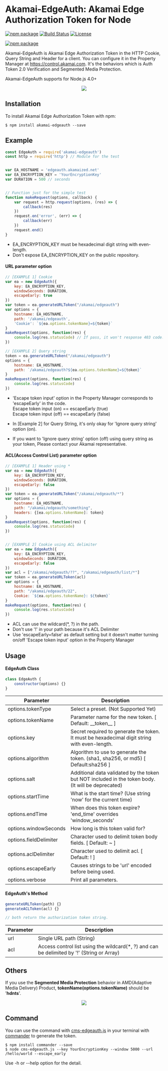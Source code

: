 # Akamai-EdgeAuth: Akamai Edge Authorization Token for Node

[![npm package](https://badge.fury.io/js/akamai-edgeauth.svg)](https://badge.fury.io/js/akamai-edgeauth)
[![Build Status](https://travis-ci.org/AstinCHOI/Akamai-EdgeAuth-Node.svg?branch=master)](https://travis-ci.org/AstinCHOI/Akamai-EdgeAuth-Node)
[![License](http://img.shields.io/:license-apache-blue.svg)](https://github.com/AstinCHOI/Akamai-EdgeAuth-Node/blob/master/LICENSE)

[![npm package](https://nodei.co/npm/akamai-edgeauth.png?downloads=true&downloadRank=true&stars=true)](https://nodei.co/npm/akamai-edgeauth/)

Akamai-EdgeAuth is Akamai Edge Authorization Token in the HTTP Cookie, Query String and Header for a client.
You can configure it in the Property Manager at https://control.akamai.com.
It's the behaviors which is Auth Token 2.0 Verification and Segmented Media Protection.

Akamai-EdgeAuth supports for Node.js 4.0+

<div style="text-align:center"><img src=https://github.com/AstinCHOI/akamai-asset/blob/master/edgeauth/edgeauth.png?raw=true/></div>


## Installation

To install Akamai Edge Authorization Token with npm:  

```Shell
$ npm install akamai-edgeauth --save
```
  

## Example

```Javascript
const EdgeAuth = require('akamai-edgeauth')
const http = require('http') // Module for the test


var EA_HOSTNAME = 'edgeauth.akamaized.net'
var EA_ENCRYPTION_KEY = 'YourEncryptionKey' 
var DURATION = 500 // seconds


// Function just for the simple test
function makeRequest(options, callback) {
    var request = http.request(options, (res) => {
        callback(res)
    })
    request.on('error', (err) => {
        callback(err)
    })
    request.end()
}
```
* EA_ENCRYPTION_KEY must be hexadecimal digit string with even-length.  
* Don't expose EA_ENCRYPTION_KEY on the public repository.  


#### URL parameter option

```Javascript
// [EXAMPLE 1] Cookie
var ea = new EdgeAuth({
    key: EA_ENCRYPTION_KEY,
    windowSeconds: DURATION,
    escapeEarly: true
})
var token = ea.generateURLToken("/akamai/edgeauth")
var options = {
    hostname: EA_HOSTNAME,
    path: '/akamai/edgeauth',
    'Cookie': `${ea.options.tokenName}=${token}`
}
makeRequest(options, function(res) {
    console.log(res.statusCode) // If pass, it won't response 403 code.
})

// [EXAMPLE 2] Query string
token = ea.generateURLToken("/akamai/edgeauth")
options = {
    hostname: EA_HOSTNAME,
    path: `/akamai/edgeauth?${ea.options.tokenName}=${token}`
}
makeRequest(options, function(res) {
    console.log(res.statusCode)
})
```
* 'Escape token input' option in the Property Manager corresponds to 'escapeEarly' in the code.  
Escape token input (on) == escapeEarly (true)  
Escape token input (off) == escapeEarly (false)  

* In [Example 2] for Query String, it's only okay for 'Ignore query string' option (on).
* If you want to 'Ignore query string' option (off) using query string as your token, Please contact your Akamai representative.  


#### ACL(Access Control List) parameter option

```Javascript
// [EXAMPLE 1] Header using *
var ea = new EdgeAuth({
    key: EA_ENCRYPTION_KEY,
    windowSeconds: DURATION,
    escapeEarly: false
})
var token = ea.generateURLToken("/akamai/edgeauth/*")
var options = {
    hostname: EA_HOSTNAME,
    path: "/akamai/edgeauth/something",
    headers: {[ea.options.tokenName]: token}
}
makeRequest(options, function(res) {
    console.log(res.statusCode)
})


// [EXAMPLE 2] Cookie using ACL delimiter
var ea = new EdgeAuth({
    key: EA_ENCRYPTION_KEY,
    windowSeconds: DURATION,
    escapeEarly: false
})
var acl = ["/akamai/edgeauth/??", "/akamai/edgeauth/list/*"]
var token = ea.generateURLToken(acl)
var options = {
    hostname: EA_HOSTNAME,
    path: "/akamai/edgeauth/22",
    Cookie: `${ea.options.tokenName}: ${token}`
}
makeRequest(options, function(res) {
    console.log(res.statusCode)
})

```
* ACL can use the wildcard(\*, ?) in the path.
* Don't use '!' in your path because it's ACL Delimiter
* Use 'escapeEarly=false' as default setting but it doesn't matter turning on/off 'Escape token input' option in the Property Manager


## Usage

#### EdgeAuth Class

```Javascript
class EdgeAuth {
    constructor(options) {}
}
```

| Parameter | Description |
|-----------|-------------|
| options.tokenType | Select a preset. (Not Supported Yet) |
| options.tokenName | Parameter name for the new token. [ Default: \_\_token\_\_ ] |
| options.key | Secret required to generate the token. It must be hexadecimal digit string with even-length. |
| options.algorithm  | Algorithm to use to generate the token. (sha1, sha256, or md5) [ Default:sha256 ] |
| options.salt | Additional data validated by the token but NOT included in the token body. (It will be deprecated) |
| options.startTime | What is the start time? (Use string 'now' for the current time) |
| options.endTime | When does this token expire? 'end_time' overrides 'window_seconds' |
| options.windowSeconds | How long is this token valid for? |
| options.fieldDelimiter | Character used to delimit token body fields. [ Default: ~ ] |
| options.aclDelimiter | Character used to delimit acl. [ Default: ! ] |
| options.escapeEarly | Causes strings to be 'url' encoded before being used. |
| options.verbose | Print all parameters. |


#### EdgeAuth's Method

```Javascript
generateURLToken(path) {}
generateACLToken(acl) {}

// both return the authorization token string.
```

| Parameter | Description |
|-----------|-------------|
| url | Single URL path (String) |
| acl | Access control list using the wildcard(\*, ?) and can be delimited by '!' (String or Array) |


## Others

If you use the **Segmented Media Protection** behavior in AMD(Adaptive Media Delivery) Product, **tokenName(options.tokenName)** should be '**hdnts**'.

<div style="text-align:center"><img src=https://github.com/AstinCHOI/akamai-asset/blob/master/edgeauth/segmented_media_protection.png?raw=true/></div>


## Command

You can use the command with [cms-edgeauth.js](https://github.com/AstinCHOI/Akamai-EdgeAuth-Node/blob/master/cms-edgeauth.js) in your terminal with [commander](https://www.npmjs.com/package/commander) to generate the token.

```Shell
$ npm install commander --save
$ node cms-edgeauth.js --key YourEncryptionKey --window 5000 --url /hello/world --escape_early
```

Use -h or --help option for the detail.